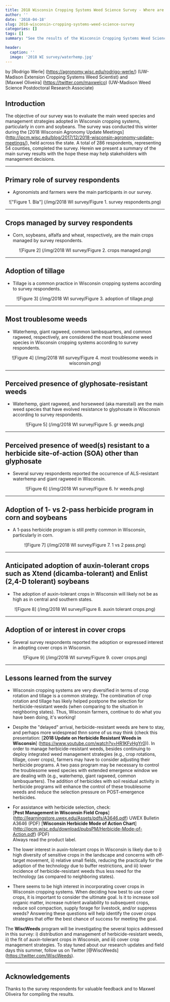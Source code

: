 ```yaml
---
title: 2018 Wisconsin Cropping Systems Weed Science Survey - Where are we at?
author: ''
date: '2018-04-18'
slug: 2018-wisconsin-cropping-systems-weed-science-survey
categories: []
tags: []
summary: "See the results of the Wisconsin Cropping Systems Weed Science survey. The objective of the survey was to evaluate the main weed species and management strategies adopted in Wisconsin cropping systems, particularly in corn and soybeans."

header:
  caption: ''
  image: '2018 WI survey/waterhemp.jpg'
---
```

by [Rodrigo Werle] (https://agronomy.wisc.edu/rodrigo-werle/) (UW-Madison Extension Cropping Systems Weed Scientist) and  
[Maxwel Oliveira] (https://twitter.com/maxwelco) (UW-Madison Weed Science Postdoctoral Research Associate) 

## **Introduction**

The objective of our survey was to evaluate the main weed species and management strategies adopted in Wisconsin cropping systems, particularly in corn and soybeans. The survey was conducted this winter during the [2018 Wisconsin Agronomy Update Meetings] (http://ipcm.wisc.edu/blog/2017/12/2018-wisconsin-agronomy-update-meetings/), held across the state. A total of 286 respondents, representing 54 counties, completed the survey. Herein we present a summary of the main survey results with the hope these may help stakeholders with management decisions.  
____________________________________________________________________________________________
## **Primary role of survey respondents**
+ Agronomists and farmers were the main participants in our survey.
<center>!["Figure 1. Bla"] (/img/2018 WI survey/Figure 1. survey respondents.png)</center>

____________________________________________________________________________________________
## **Crops managed by survey respondents**
+ Corn, soybeans, alfalfa and wheat, respectively, are the main crops managed by survey respondents.
<center>![Figure 2] (/img/2018 WI survey/Figure 2. crops managed.png)</center>

____________________________________________________________________________________________
## **Adoption of tillage**
+ Tillage is a common practice in Wisconsin cropping systems according to survey respondents. 
<center>![Figure 3] (/img/2018 WI survey/Figure 3. adoption of tillage.png)</center>  

____________________________________________________________________________________________
## **Most troublesome weeds**  
+ Waterhemp, giant ragweed, common lambsquarters, and common ragweed, respectively, are considered the most troublesome weed species in Wisconsin cropping systems according to survey respondents.  
<center>![Figure 4] (/img/2018 WI survey/Figure 4. most troublesome weeds in wisconsin.png)</center>  
 
____________________________________________________________________________________________
## **Perceived presence of glyphosate-resistant weeds**
+ Waterhemp, giant ragweed, and horseweed (aka marestail) are the main weed species that have evolved resistance to glyphosate in Wisconsin according to survey respondents.  
<center>![Figure 5] (/img/2018 WI survey/Figure 5. gr weeds.png)</center> 

____________________________________________________________________________________________
## **Perceived presence of weed(s) resistant to a herbicide site-of-action (SOA) other than glyphosate**
+ Several survey respondents reported the occurrence of ALS-resistant waterhemp and giant ragweed in Wisconsin. 
<center>![Figure 6] (/img/2018 WI survey/Figure 6. hr weeds.png)</center> 

____________________________________________________________________________________________
## **Adoption of 1- vs 2-pass herbicide program in corn and soybeans**
+ A 1-pass herbicide program is still pretty common in Wisconsin, particularly in corn.  
<center>![Figure 7] (/img/2018 WI survey/Figure 7. 1 vs 2 pass.png)</center> 

____________________________________________________________________________________________
## **Anticipated adoption of auxin-tolerant crops such as Xtend (dicamba-tolerant) and Enlist (2,4-D tolerant) soybeans** 
+ The adoption of auxin-tolerant crops in Wisconsin will likely not be as high as in central and southern states.  
<center>![Figure 8] (/img/2018 WI survey/Figure 8. auxin tolerant crops.png)</center> 

____________________________________________________________________________________________
## **Adoption of or interest in cover crops**
+ Several survey respondents reported the adoption or expressed interest in adopting cover crops in Wisconsin. 
<center>![Figure 9] (/img/2018 WI survey/Figure 9. cover crops.png)</center> 

____________________________________________________________________________________________
## **Lessons learned from the survey**
+ Wisconsin cropping systems are very diversified in terms of crop rotation and tillage is a common strategy. The combination of crop rotation and tillage has likely helped postpone the selection for herbicide-resistant weeds (when comparing to the situation in neighboring states). Thus, Wisconsin farmers, continue to do what you have been doing, it's working!  

+ Despite the "delayed" arrival, herbicide-resistant weeds are here to stay, and perhaps more widespread thnn some of us may think (check this presentation: [**2018 Update on Herbicide Resistant Weeds in Wisconsin**] (https://www.youtube.com/watch?v=HR1KFvHgYr0)). In order to manage herbicide-resistant weeds, besides continuing to deploy integrated weed management strategies (e.g., crop rotations, tillage, cover crops), farmers may have to consider adjusting their herbicide programs. A two pass program may be necessary to control the troublesome weed species with extended emergence window we are dealing with (e.g., waterhemp, giant ragweed, common lambsquarters). The addition of herbicides with soil residual activity in herbicide programs will enhance the control of these troublesome weeds and reduce the selection pressure on POST-emergence herbicides.

+ For assistance with herbicide selection, check:  
[**Pest Management in Wisconsin Field Crops**] (http://learningstore.uwex.edu/Assets/pdfs/A3646.pdf) 
UWEX Bulletin A3646 (PDF) 
[**Wisconsin Herbicide Mode of Action Chart**] (http://ipcm.wisc.edu/download/pubsPM/Herbicide-Mode-of-Action.pdf) (PDF)  
Always read the product label. 

+ The lower interest in auxin-tolerant crops in Wisconsin is likely due to i) high diversity of sensitive crops in the landscape and concerns with off-target movement, ii) relative small fields, reducing the practically for the adoption of the technology due to buffer restrictions, and iii) lower incidence of herbicide-resistant weeds thus less need for the technology (as compared to neighboring states).

+ There seems to be high interest in incorporating cover crops in Wisconsin cropping systems. When deciding how best to use cover crops, it is important to consider the ultimate goal. Is it to increase soil organic matter, increase nutrient availability to subsequent crops, reduce soil compaction, supply forage for livestock, and/or suppress weeds? Answering these questions will help identify the cover crops strategies that offer the best chance of success for meeting the goal.

The **WiscWeeds** program will be investigating the several topics addressed in this survey: i) distribution and management of herbicide-resistant weeds, ii) the fit of auxin-tolerant crops in Wisconsin, and iii) cover crop management strategies. To stay tuned about our research updates and field days this summer, follow us on Twitter [@WiscWeeds] (https://twitter.com/WiscWeeds).

____________________________________________________________________________________________
## **Acknowledgements**
Thanks to the survey respondents for valuable feedback and to Maxwel Oliveira for compiling the results.

